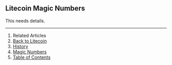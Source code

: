 ## Litecoin Magic Numbers

This needs details.

---

1. Related Articles
2. [Back to Litecoin](../../litecoin/)
3. [History](../history/)
4. [Magic Numbers](../magic-numbers/)
5. [Table of Contents](../../../)